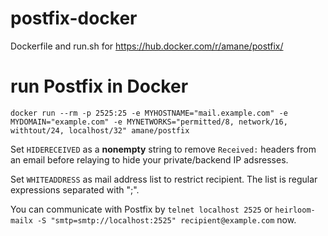 # postfix-docker
Dockerfile and run.sh for https://hub.docker.com/r/amane/postfix/

# run Postfix in Docker
```
docker run --rm -p 2525:25 -e MYHOSTNAME="mail.example.com" -e MYDOMAIN="example.com" -e MYNETWORKS="permitted/8, network/16, withtout/24, localhost/32" amane/postfix
```

Set `HIDERECEIVED` as a **nonempty** string to remove `Received:` headers from an email before relaying to hide your private/backend IP adsresses.

Set `WHITEADDRESS` as mail address list to restrict recipient. The list is regular expressions separated with ";".

You can communicate with Postfix by `telnet localhost 2525` or `heirloom-mailx -S "smtp=smtp://localhost:2525" recipient@example.com` now.
